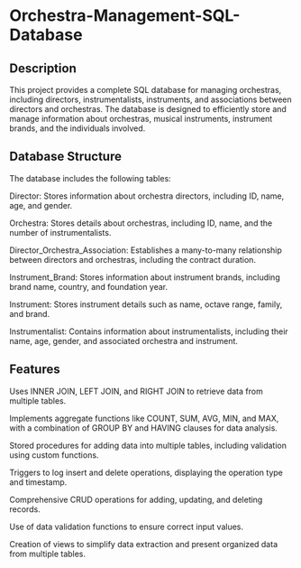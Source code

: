 # Orchestra-Management-SQL-Database
## Description

This project provides a complete SQL database for managing orchestras, including directors, instrumentalists, instruments, and associations between directors and orchestras. The database is designed to efficiently store and manage information about orchestras, musical instruments, instrument brands, and the individuals involved.

## Database Structure

The database includes the following tables:

Director: Stores information about orchestra directors, including ID, name, age, and gender.

Orchestra: Stores details about orchestras, including ID, name, and the number of instrumentalists.

Director_Orchestra_Association: Establishes a many-to-many relationship between directors and orchestras, including the contract duration.

Instrument_Brand: Stores information about instrument brands, including brand name, country, and foundation year.

Instrument: Stores instrument details such as name, octave range, family, and brand.

Instrumentalist: Contains information about instrumentalists, including their name, age, gender, and associated orchestra and instrument.


## Features
Uses INNER JOIN, LEFT JOIN, and RIGHT JOIN to retrieve data from multiple tables.

Implements aggregate functions like COUNT, SUM, AVG, MIN, and MAX, with a combination of GROUP BY and HAVING clauses for data analysis.

Stored procedures for adding data into multiple tables, including validation using custom functions.

Triggers to log insert and delete operations, displaying the operation type and timestamp.

Comprehensive CRUD operations for adding, updating, and deleting records.

Use of data validation functions to ensure correct input values.

Creation of views to simplify data extraction and present organized data from multiple tables.
